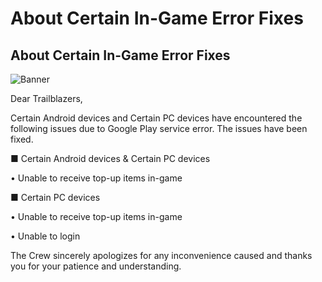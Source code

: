 # About Certain In-Game Error Fixes
## About Certain In-Game Error Fixes
![Banner](https://sdk.hoyoverse.com/upload/ann/2025/06/06/0449e268de250c8c403b64d54132860c_4623402155806974961.png)

Dear Trailblazers,

Certain Android devices and Certain PC devices have encountered the following issues due to Google Play service error. The issues have been fixed.

■ Certain Android devices & Certain PC devices

• Unable to receive top-up items in-game

■ Certain PC devices

• Unable to receive top-up items in-game

• Unable to login

The Crew sincerely apologizes for any inconvenience caused and thanks you for your patience and understanding.

